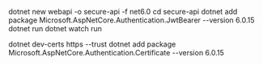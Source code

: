 dotnet new webapi -o secure-api -f net6.0
cd secure-api
dotnet add package Microsoft.AspNetCore.Authentication.JwtBearer --version 6.0.15
dotnet run
dotnet watch run


dotnet dev-certs https --trust
dotnet add package Microsoft.AspNetCore.Authentication.Certificate --version 6.0.15